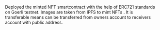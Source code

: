 Deployed the  minted NFT smartcontract with the help of ERC721 standards on Goerli testnet. Images are taken from IPFS to mint NFTs . It is transferable means can be transferred from owners account to receivers account with public address.
